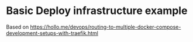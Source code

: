 # Basic Deploy infrastructure example 

Based on https://hollo.me/devops/routing-to-multiple-docker-compose-development-setups-with-traefik.html